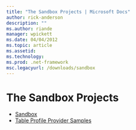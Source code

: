 ```yaml
---
title: "The Sandbox Projects | Microsoft Docs"
author: rick-anderson
description: ""
ms.author: riande
manager: wpickett
ms.date: 04/04/2012
ms.topic: article
ms.assetid: 
ms.technology: 
ms.prod: .net-framework
msc.legacyurl: /downloads/sandbox
---
```

The Sandbox Projects
====================
- [Sandbox](overview.md)
- [Table Profile Provider Samples](table-profile-provider-samples.md)